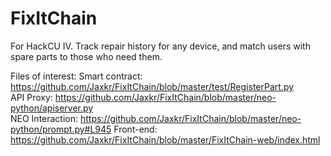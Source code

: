 # FixItChain
For HackCU IV. Track repair history for any device, and match users with spare parts to those who need them.

Files of interest:
Smart contract: https://github.com/Jaxkr/FixItChain/blob/master/test/RegisterPart.py  
API Proxy: https://github.com/Jaxkr/FixItChain/blob/master/neo-python/apiserver.py  
NEO Interaction: https://github.com/Jaxkr/FixItChain/blob/master/neo-python/prompt.py#L945
Front-end: https://github.com/Jaxkr/FixItChain/blob/master/FixItChain-web/index.html
